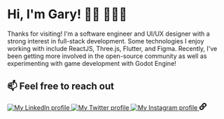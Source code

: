 # Hi, I'm Gary! 👋🏼 👨🏻‍💻

Thanks for visiting! I'm a software engineer and UI/UX designer with a strong interest in full-stack development. Some technologies I enjoy working with include ReactJS, Three.js, Flutter, and Figma. Recently, I've been getting more involved in the open-source community as well as experimenting with game development with Godot Engine!

## 📫 Feel free to reach out

<a href="https://www.linkedin.com/in/gary-nguyen-mit/">
	<img width="16"
		 alt="My LinkedIn profile"
		 src="https://cdn.jsdelivr.net/npm/simple-icons@v3/icons/linkedin.svg">
</a>

<a href="https://twitter.com/garynguyen_18" >
	<img width="16"
		 alt="My Twitter profile"
		 src="https://cdn.jsdelivr.net/npm/simple-icons@v3/icons/twitter.svg">
</a>

<a href="https://www.instagram.com/garynguyen18/">
	<img width="16"
		 alt="My Instagram profile"
		 src="https://cdn.jsdelivr.net/npm/simple-icons@v3/icons/instagram.svg">
</a>

<a href="https://garynguyen.com" >
	<img width="16"
		 alt="My Personal Portfolio"
		 src="https://raw.githubusercontent.com/Kasaract/Kasaract/master/link.svg">
</a>
